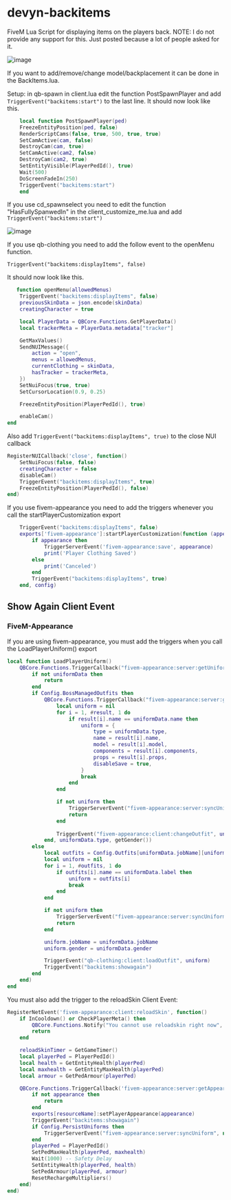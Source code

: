 # devyn-backitems
FiveM Lua Script for displaying items on the players back.
NOTE: I do not provide any support for this. Just posted because a lot of people asked for it.

![image](https://user-images.githubusercontent.com/7463741/154128851-a8325962-1ef3-4a08-ad5e-048dcb0e023b.png?width=200)

If you want to add/remove/change model/backplacement it can be done in the BackItems.lua.

Setup:
  in qb-spawn in client.lua edit the function PostSpawnPlayer and add ```TriggerEvent("backitems:start")``` to the last line.
  It should now look like this.
```lua
    local function PostSpawnPlayer(ped)
    FreezeEntityPosition(ped, false)
    RenderScriptCams(false, true, 500, true, true)
    SetCamActive(cam, false)
    DestroyCam(cam, true)
    SetCamActive(cam2, false)
    DestroyCam(cam2, true)
    SetEntityVisible(PlayerPedId(), true)
    Wait(500)
    DoScreenFadeIn(250)
    TriggerEvent("backitems:start")
    end
```

If you use cd_spawnselect you need to edit the function "HasFullySpanwedIn" in the client_customize_me.lua and add  ```TriggerEvent("backitems:start")```

![image](https://user-images.githubusercontent.com/7463741/154318777-3c59ce86-47c6-4f11-b51e-5df52666ed10.png)


If you use qb-clothing you need to add the follow event to the openMenu function.

```TriggerEvent("backitems:displayItems", false)``` 

It should now look like this.

```lua
   function openMenu(allowedMenus)
    TriggerEvent("backitems:displayItems", false)
    previousSkinData = json.encode(skinData)
    creatingCharacter = true

    local PlayerData = QBCore.Functions.GetPlayerData()
    local trackerMeta = PlayerData.metadata["tracker"]

    GetMaxValues()
    SendNUIMessage({
        action = "open",
        menus = allowedMenus,
        currentClothing = skinData,
        hasTracker = trackerMeta,
    })
    SetNuiFocus(true, true)
    SetCursorLocation(0.9, 0.25)

    FreezeEntityPosition(PlayerPedId(), true)

    enableCam()
end
```

Also add ```TriggerEvent("backitems:displayItems", true)``` to the close NUI callback
```lua
RegisterNUICallback('close', function()
    SetNuiFocus(false, false)
    creatingCharacter = false
    disableCam()
    TriggerEvent("backitems:displayItems", true)
    FreezeEntityPosition(PlayerPedId(), false)
end)
```

If you use fivem-appearance you need to add the triggers whenever you call the startPlayerCustomization export

```lua	
	TriggerEvent("backitems:displayItems", false)
	exports['fivem-appearance']:startPlayerCustomization(function (appearance)
		if appearance then
			TriggerServerEvent('fivem-appearance:save', appearance)
			print('Player Clothing Saved')
		else
			print('Canceled')
		end
		TriggerEvent("backitems:displayItems", true)
	end, config)
 ```

## Show Again Client Event

### FiveM-Appearance

If you are using fivem-appearance, you must add the triggers when you call the LoadPlayerUniform() export

```lua
local function LoadPlayerUniform()
    QBCore.Functions.TriggerCallback("fivem-appearance:server:getUniform", function(uniformData)
        if not uniformData then
            return
        end
        if Config.BossManagedOutfits then
            QBCore.Functions.TriggerCallback("fivem-appearance:server:getManagementOutfits", function(result)
                local uniform = nil
                for i = 1, #result, 1 do
                    if result[i].name == uniformData.name then
                        uniform = {
                            type = uniformData.type,
                            name = result[i].name,
                            model = result[i].model,
                            components = result[i].components,
                            props = result[i].props,
                            disableSave = true,
                        }
                        break
                    end
                end

                if not uniform then
                    TriggerServerEvent("fivem-appearance:server:syncUniform", nil) -- Uniform doesn't exist anymore
                    return
                end
    
                TriggerEvent("fivem-appearance:client:changeOutfit", uniform)
            end, uniformData.type, getGender())
        else
            local outfits = Config.Outfits[uniformData.jobName][uniformData.gender]
            local uniform = nil
            for i = 1, #outfits, 1 do
                if outfits[i].name == uniformData.label then
                    uniform = outfits[i]
                    break
                end
            end

            if not uniform then
                TriggerServerEvent("fivem-appearance:server:syncUniform", nil) -- Uniform doesn't exist anymore
                return
            end

            uniform.jobName = uniformData.jobName
            uniform.gender = uniformData.gender

            TriggerEvent("qb-clothing:client:loadOutfit", uniform)
            TriggerEvent("backitems:showagain")
        end
    end)
end
```

You must also add the trigger to the reloadSkin Client Event:

```lua
RegisterNetEvent('fivem-appearance:client:reloadSkin', function()
    if InCooldown() or CheckPlayerMeta() then
        QBCore.Functions.Notify("You cannot use reloadskin right now", "error")
        return
    end

    reloadSkinTimer = GetGameTimer()
    local playerPed = PlayerPedId()
    local health = GetEntityHealth(playerPed)
    local maxhealth = GetEntityMaxHealth(playerPed)
    local armour = GetPedArmour(playerPed)

    QBCore.Functions.TriggerCallback('fivem-appearance:server:getAppearance', function(appearance)
        if not appearance then
            return
        end
        exports[resourceName]:setPlayerAppearance(appearance)
        TriggerEvent("backitems:showagain")
        if Config.PersistUniforms then
            TriggerServerEvent("fivem-appearance:server:syncUniform", nil)
        end
        playerPed = PlayerPedId()
        SetPedMaxHealth(playerPed, maxhealth)
        Wait(1000) -- Safety Delay
        SetEntityHealth(playerPed, health)
        SetPedArmour(playerPed, armour)
        ResetRechargeMultipliers()
    end)
end)
```
